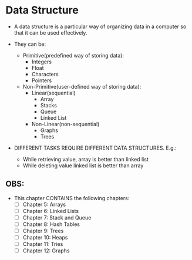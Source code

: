 # Data Structure
* A data structure is a particular way of organizing data in a computer so that it can be used effectively.
* They can be:
  * Primitive(predefined way of storing data):
    * Integers
    * Float
    * Characters
    * Pointers
  * Non-Primitive(user-defined way of storing data):
    * Linear(sequential)
      - Array
      - Stacks
      - Queue
      - Linked List
    * Non-Linear(non-sequential) 
      - Graphs
      - Trees

* DIFFERENT TASKS REQUIRE DIFFERENT DATA STRUCTURES. E.g.:
  * While retrieving value, array is better than linked list
  * While deleting value linked list is better than array

## OBS:
* This chapter CONTAINS the following chapters:
  * [ ] Chapter 5: Arrays
  * [ ] Chapter 6: Linked Lists
  * [ ] Chapter 7: Stack and Queue
  * [ ] Chapter 8: Hash Tables
  * [ ] Chapter 9: Trees
  * [ ] Chapter 10: Heaps
  * [ ] Chapter 11: Tries
  * [ ] Chapter 12: Graphs